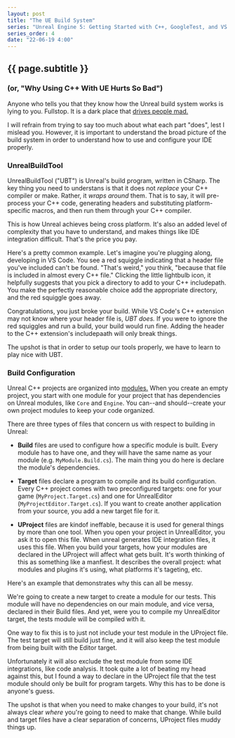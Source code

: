 ```yaml
---
layout: post
title: "The UE Build System"
series: "Unreal Engine 5: Getting Started with C++, GoogleTest, and VS Code"
series_order: 4
date: "22-06-19 4:00"
---
```


## {{ page.subtitle }} 
### (or, "Why Using C++ With UE Hurts So Bad")
Anyone who tells you that they know how the Unreal build system works is lying to you. Fullstop. It is a dark place that [drives people mad.][compiling-unreal]

I will refrain from trying to say too much about what each part "does", lest I mislead you. However, it is important to understand the broad picture of the build system in order to understand how to use and configure your IDE properly.

### UnrealBuildTool
UnrealBuildTool ("UBT") is Unreal's build program, written in CSharp. The key thing you need to understans is that it does not *replace* your C++ compiler or make. Rather, it *wraps around* them. That is to say, it will pre-process your C++ code, generating headers and substituting platform-specific macros, and then run them through your C++ compiler.

This is how Unreal achieves being cross platform. It's also an added level of complexity that you have to understand, and makes things like IDE integration difficult. That's the price you pay.

Here's a pretty common example. Let's imagine you're plugging along, developing in VS Code. You see a red squiggle indicating that a header file you've included can't be found. "That's weird," you think, "because that file is included in almost every C++ file." Clicking the little lightbulb icon, it helpfully suggests that you pick a directory to add to your C++ includepath. You make the perfectly reasonable choice add the appropriate directory, and the red squiggle goes away.

Congratulations, you just broke your build. While VS Code's C++ extension may not know where your header file is, *UBT does.* If you were to ignore the red squiggles and run a build, your build would run fine. Adding the header to the C++ extension's includepaath will only break things.

The upshot is that in order to setup our tools properly, we have to learn to play nice with UBT.

### Build Configuration
Unreal C++ projects are organized into [modules.][ue-modules] When you create an empty project, you start with one module for your project that has dependencies on Unreal modules, like `Core` and `Engine`. You can--and should--create your own project modules to keep your code organized.

There are three types of files that concern us with respect to building in Unreal:

* **Build** files are used to configure how a specific module is built. Every module has to have one, and they will have the same name as your module (e.g. `MyModule.Build.cs`). The main thing you do here is declare the module's dependencies.

* **Target** files declare a program to compile and its build configuration. Every C++ project comes with two preconfigured targets: one for your game (`MyProject.Target.cs`) and one for UnrealEditor (`MyProjectEditor.Target.cs`). If you want to create another application from your source, you add a new target file for it.

* **UProject** files are kindof ineffable, because it is used for general things by more than one tool. When you open your project in UnrealEditor, you ask it to open this file. When unreal generates IDE integration files, it uses this file. When you build your targets, how your modules are declared in the UProject will affect what gets built. It's worth thinking of this as something like a manfiest. It describes the overall project: what modules and plugins it's using, what platforms it's tageting, etc.

Here's an example that demonstrates why this can all be messy.

We're going to create a new target to create a module for our tests. This module will have no dependencies on our main module, and vice versa, declared in their Build files. And yet, were you to compile my UnrealEditor target, the tests module will be compiled with it.

One way to fix this is to just not include your test module in the UProject file. The test target will still build just fine, and it will also keep the test module from being built with the Editor target. 

Unfortunately it will also exclude the test module from some IDE integrations, like code analysis. It took quite a lot of beating my head against this, but I found a way to declare in the UProject file that the test module should only be built for program targets. Why this has to be done is anyone's guess.

The upshot is that when you need to make changes to your build, it's not always clear *where* you're going to need to make that change. While build and target files have a clear separation of concerns, UProject files muddy things up.


[compiling-unreal]: https://github.com/Allar/compiling-unreal
[ue-modules]: https://docs.unrealengine.com/5.0/en-US/unreal-engine-modules/